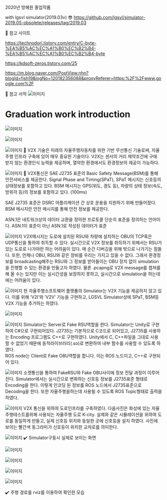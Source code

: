2020년 방혜원 졸업작품

with lgsvl simulator(2019.03v) 
:sunglasses: https://github.com/lgsvl/simulator-2019.05-obsolete/releases/tag/2019.03

:cherries: 참고 사이트

https://technodori.tistory.com/entry/C-byte-%EA%B5%AC%EC%A1%B0%EC%B2%B4-%EA%B5%AC%EC%A1%B0%EC%B2%B4-byte

https://kdsoft-zeros.tistory.com/25

https://m.blog.naver.com/PostView.nhn?blogId=fish19&logNo=120182356088&proxyReferer=https:%2F%2Fwww.google.com%2F


:cherries: 참고 서적
![이미지](https://img.ridicdn.net/cover/754016709/xxlarge)


Graduation work introduction
=============
![이미지](./img/1.jpg)


![이미지](./img/2.jpg)


![이미지](./img/3.jpg)
:memo: 
V2X 기술은 미래의 자율주행자동차를 위한 기반 무선통신 기술로써, 자율주행 인프라 구축에 있어 매우 중요한 기술이다. 
V2X는 센서의 거리 제약조건에 구애 받지 않는 환경인식 능력을 제공하며, 열악한 환경에서도 환경정보의 제공이 가능하다.


![이미지](./img/4.jpg)
:memo:
V2X통신은 SAE J2735 표준의 Basic Safety Message(BSM)를 통해 안전서비스를 제공한다.
Signal Phase and Timing(SPaT), SPaT 메시지는 신호등의 상태정보를 포함하고 있다. 
BSM 메시지는 GPS(위도, 경도 등), 차량의 상태 정보(속도, 방위각 등)의 정보를 포함하고 있다. (100ms)


SAE J2735 표준은 DSRC 어플리케이션 간 상호 운용을 지원하기 위해 만들어졌다. BSM 메시지란 안전 메시지를 통해 안전 정보를 제공한다.


ASN.1은 네트워크상의 데이터 교환을 정의한 프로토콜 단순히 표준을 정의하는 언어이다.
ASN.1이 표준이 아닌 ASN.1로 작성된 데이터가 표준


![이미지](./img/5.jpg)
V2X메시지는 도로에 설치된 RSU와 차량에 설치하는 OBU의 TCP혹은 UDP통신을 통하여 취득할 수 있다. 
실시간으로 V2X 정보를 취득하기 위해서는 RSU가 있는 도로로 나가야만 하는 어려움이 있다. 
매 순간 디버깅을 위해 밖으로 나가기는 힘들다. 또한, 언제나 OBU, RSU와 같은 장비를 우리는 가지고 있을 수 없다. 그래서 환경정보를 broadcasting해주는 RSU와 그 정보를 받아들이는 OBU 장치 없이 simulation을 진행할 수 있는 환경을 만들고자 하였다.
물론 .pcapng로 V2X message를 캡쳐를 해 올 수는 있지만 이는 실시간성을 보장하지 못하고, 실시간으로 simulation을 하는데에는 어려움이 있다.


![이미지](./img/6.jpg)
현 자율주행소프트웨어 플랫폼의 Simulator는 V2X 기능을 제공하지 않고 있다. 
이를 위해 ‘V2I’와 ‘V2V’ 기능을 구현하고, LGSVL Simulator상에 SPaT, BSM등 V2X 기능을 추가하는 하였다. 


![이미지](./img/7.jpg)


![이미지](./img/8.jpg)
Simulator는 Server로 Fake RSU역할을 한다. 
Simulator는 Unity로 구현하여 C#으로 구현되어있다. J2735는 기본적으로 C코드로 되어있고, J2735를 사용하는 Encoding 프로그램도 C++로 구현하였다. 
Unity에서 C, C++파일을 그대로 사용할 수 없었기 때문에 동적라이브러리(.so)로 변환하여 내부 함수를 사용할 수 있도록 하였다.  
ROS node는 Client로 Fake OBU역할을 합니다. 이는 ROS 노드이고, C++로 구현되어 있다. 


![이미지](./img/9.jpg)
소켓통신을 통하여 FakeRSU와 Fake OBU사이에 정보 전달 과정이 이루어 진다. 
Simulator에서는 실시간으로 변화하는 신호등 정보를 J2735표준 형태로 Encoding을 한다. 
이렇게 인코딩 된 정보를 ROS 노드에서 J2735표준으로 Decoding을 한다. 또한 자율주행을하는데 사용될 수 있도록 ROS Topic형태로 출력을 하였다.


![이미지](./img/10.jpg)
V2X 통신을 위하여 도로인프라를 구축하였다. 
다음사진은 화성에 있는 자율주행테스트를위해 사용되는 자율주행 도로 K-city. 
실제와 같은 시뮬레이션을 위하여 도로를 동일하게 만들고, 실제 신호등 위치와 동일한 곳에 신호등을 설치 하였다.
사진에 보이는 빨간색 동그라미가 신호등이 위치한 교차로를 의미한다.


![이미지](./img/11.jpg)
:heavy_check_mark: Simulator구동시 실제로 보이는 화면


![이미지](./img/12.jpg)


![이미지](./img/13.jpg)


![이미지](./img/15.jpg)


![이미지](./img/17.jpg)

:heavy_check_mark: 주행 경로를 rviz를 이용하여 확인한 모습

